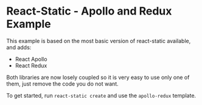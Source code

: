 # React-Static - Apollo and Redux Example

This example is based on the most basic version of react-static available, and adds:

- React Apollo
- React Redux

Both libraries are now losely coupled so it is very easy to use only one of them, just remove the code you do not want.

To get started, run `react-static create` and use the `apollo-redux` template.
